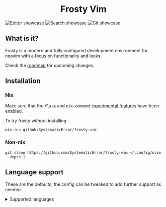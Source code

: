 <h1 align="center">Frosty Vim</h1>

![Editor showcase](https://github.com/SystematicError/frosty-vim/assets/63366086/ab4f0a59-16db-47da-8530-d32565885db8)
![Search showcase](https://github.com/SystematicError/frosty-vim/assets/63366086/d7758606-91b1-46bd-ab93-1c4ec0b24a69)
![Git showcase](https://github.com/SystematicError/frosty-vim/assets/63366086/307e0922-a604-4b16-a4b3-6292e605bc95)

## What is it?

Frosty is a modern and fully configured development environment for neovim with a focus on functionality and looks.

Check the [roadmap](https://github.com/SystematicError/frosty-vim/issues/1) for upcoming changes.

## Installation

### Nix

Make sure that the `flake` and `nix-command` [experimental features](https://nixos.org/manual/nix/unstable/contributing/experimental-features.html) have been enabled.

To try frosty without installing:

```console
nix run github:SystematicError/frosty-vim
```

### Non-nix

```console
git clone https://github.com/SystematicError/frosty-vim ~/.config/nvim --depth 1
```

## Language support

These are the defaults, the config can be tweaked to add further support as needed.

<details>
<summary>Supported languages</summary>

| Language   | Treesitter | LSP | Formatter |
| ---------- | ---------- | --- | --------- |
| Bash       | ✓          |     |           |
| C          | ✓          |     |           |
| C++        | ✓          |     |           |
| CSS        | ✓          | ✓   | ✓         |
| Diff       | ✓          |     |           |
| Dockerfile | ✓          |     |           |
| Go         | ✓          |     |           |
| HTML       | ✓          | ✓   | ✓         |
| Javascript | ✓          |     | ✓         |
| JSON       | ✓          | ✓   | ✓         |
| Latex      | ✓          |     |           |
| Less       |            | ✓   | ✓         |
| Lua        | ✓          | ✓   | ✓         |
| Make       | ✓          |     |           |
| Markdown   | ✓          |     | ✓         |
| Nix        | ✓          | ✓   | ✓         |
| Python     | ✓          |     |           |
| Rust       | ✓          | ✓   | ✓         |
| SCSS       | ✓          | ✓   | ✓         |
| TOML       | ✓          |     |           |
| Vim        | ✓          |     |           |
| Vimdoc     | ✓          |     |           |
| XML        | ✓          |     |           |
| YAML       | ✓          |     | ✓         |

</details>
